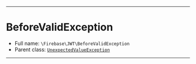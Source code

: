 ***

# BeforeValidException

* Full name: `\Firebase\JWT\BeforeValidException`
* Parent class: [`UnexpectedValueException`](../../UnexpectedValueException.md)

***

